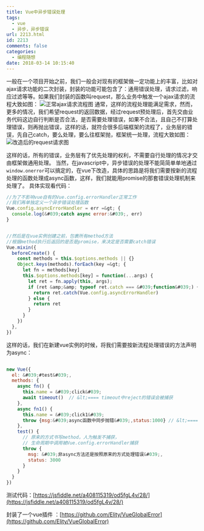 ```yaml
---
title: Vue中异步错误处理
tags:
  - vue
  - 异步，异步错误
url: 2213.html
id: 2213
comments: false
categories:
  - 编程随想
date: 2018-03-14 10:15:40
---
```


一般在一个项目开始之前，我们一般会对现有的框架做一定功能上的丰富，比如对ajax请求功能的二次封装，封装的功能可能包含了：通用错误处理，请求过滤，响应过滤等等。如果我们封装的函数叫request，那么业务中触发一个ajax请求的流程大致如图：
![正常ajax请求流程图](http://ww1.sinaimg.cn/large/0060lm7Tly1fpc3uu4pp5j30p90qbmyc.jpg)
通常，这样的流程处理能满足需求，然而，更多的情况，我们希望request的返回数据，经过request预处理后，首先交由业务代码这边自行判断是否合法，是否需要处理错误，如果不合法，且自己不打算处理错误，则再抛出错误，这样的话，就符合很多后端框架的流程了，业务层的错误，先自己catch，要么处理，要么往框架抛，框架统一处理，流程大致如图：
![改造后的request请求图](http://ww2.sinaimg.cn/large/0060lm7Tly1fpc4gonkflj30p90qbmya.jpg)

这样的话，所有的错误，业务层有了优先处理的权利，不需要自行处理的情况才交由框架做通用处理。
当然，在javascript中，异步错误的处理不能简简单单地通过`window.onerror`可以搞定的，在vue下改造，具体的思路是将我们需要按新的流程处理的函数处理成async函数，这样，我们就能用promise的那套错误处理机制来处理了。
具体实现看代码：

```javascript
//为了不影响vue自有的Vue.config.errorHandler正常工作
//我们再单独定义一个异步错误处理函数
Vue.config.asyncErrorHandler = err =&gt; {
  console.log(&#039;catch async error:&#039;, err)
}

```


```javascript

//然后是在vue实例创建之前，包裹所有method方法
//根据method执行后返回的是否是promise，来决定是否需要catch错误
Vue.mixin({
  beforeCreate() {
    const methods = this.$options.methods || {}
    Object.keys(methods).forEach(key =&gt; {
      let fn = methods[key]
      this.$options.methods[key] = function(...args) {
        let ret = fn.apply(this, args);
        if (ret &amp;&amp; typeof ret.catch === &#039;function&#039;) {
          return ret.catch(Vue.config.asyncErrorHandler)
        } else {
          return ret
        }
      }
    })
  },
})

```

这样的话，我们在新建vue实例的时候，将我们需要按新流程处理错误的方法声明为async：

```javascript

new Vue({
  el: &#039;#test&#039;,
  methods: {
    async fn() {
      this.name = &#039;click&#039;
      await timeout()  // &lt;==== timeout中reject的错误会被捕获
    },
    async fn1() {
      this.name = &#039;click1&#039;
      throw {msg:&#039;async函数中同步抛错&#039;,status:1000} // &lt;==== 同步抛错也会被捕获
    },
    test() {
      // 原来的方式书写method，人为触发不捕获，
      // 生命周期中调用被Vue.config.errorHandler捕获
      throw {
        msg: &#039;非async方法还是按照原来的方式处理错误&#039;,
        status: 3000
      }
    }
  }
})

```

测试代码：[https://jsfiddle.net/a408115319/od5fgL4v/28/](https://jsfiddle.net/a408115319/od5fgL4v/28/)

封装了一个vue插件 ：[https://github.com/Elity/VueGlobalError](https://github.com/Elity/VueGlobalError)